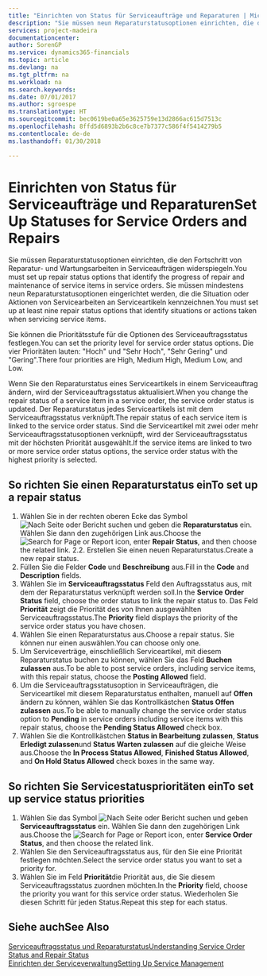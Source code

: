 ```yaml
---
title: "Einrichten von Status für Serviceaufträge und Reparaturen | Microsoft Docs"
description: "Sie müssen neun Reparaturstatusoptionen einrichten, die den Fortschritt von Reparatur- und Wartungsarbeiten in Serviceaufträgen widerspiegeln."
services: project-madeira
documentationcenter: 
author: SorenGP
ms.service: dynamics365-financials
ms.topic: article
ms.devlang: na
ms.tgt_pltfrm: na
ms.workload: na
ms.search.keywords: 
ms.date: 07/01/2017
ms.author: sgroespe
ms.translationtype: HT
ms.sourcegitcommit: bec0619be0a65e3625759e13d2866ac615d7513c
ms.openlocfilehash: 8ffd5d6893b2b6c8ce7b7377c586f4f5414279b5
ms.contentlocale: de-de
ms.lasthandoff: 01/30/2018

---
```

# <a name="set-up-statuses-for-service-orders-and-repairs"></a><span data-ttu-id="e6056-103">Einrichten von Status für Serviceaufträge und Reparaturen</span><span class="sxs-lookup"><span data-stu-id="e6056-103">Set Up Statuses for Service Orders and Repairs</span></span>
<span data-ttu-id="e6056-104">Sie müssen Reparaturstatusoptionen einrichten, die den Fortschritt von Reparatur- und Wartungsarbeiten in Serviceaufträgen widerspiegeln.</span><span class="sxs-lookup"><span data-stu-id="e6056-104">You must set up repair status options that identify the progress of repair and maintenance of service items in service orders.</span></span> <span data-ttu-id="e6056-105">Sie müssen mindestens neun Reparaturstatusoptionen eingerichtet werden, die die Situation oder Aktionen von Servicearbeiten an Serviceartikeln kennzeichnen.</span><span class="sxs-lookup"><span data-stu-id="e6056-105">You must set up at least nine repair status options that identify situations or actions taken when servicing service items.</span></span>  

<span data-ttu-id="e6056-106">Sie können die Prioritätsstufe für die Optionen des Serviceauftragsstatus festlegen.</span><span class="sxs-lookup"><span data-stu-id="e6056-106">You can set the priority level for service order status options.</span></span> <span data-ttu-id="e6056-107">Die vier Prioritäten lauten: "Hoch" und "Sehr Hoch", "Sehr Gering" und "Gering".</span><span class="sxs-lookup"><span data-stu-id="e6056-107">There four priorities are High, Medium High, Medium Low, and Low.</span></span>  
  
<span data-ttu-id="e6056-108">Wenn Sie den Reparaturstatus eines Serviceartikels in einem Serviceauftrag ändern, wird der Serviceauftragsstatus aktualisiert.</span><span class="sxs-lookup"><span data-stu-id="e6056-108">When you change the repair status of a service item in a service order, the service order status is updated.</span></span> <span data-ttu-id="e6056-109">Der Reparaturstatus jedes Serviceartikels ist mit dem Serviceauftragsstatus verknüpft.</span><span class="sxs-lookup"><span data-stu-id="e6056-109">The repair status of each service item is linked to the service order status.</span></span> <span data-ttu-id="e6056-110">Sind die Serviceartikel mit zwei oder mehr Serviceauftragsstatusoptionen verknüpft, wird der Serviceauftragsstatus mit der höchsten Priorität ausgewählt.</span><span class="sxs-lookup"><span data-stu-id="e6056-110">If the service items are linked to two or more service order status options, the service order status with the highest priority is selected.</span></span>  

## <a name="to-set-up-a-repair-status"></a><span data-ttu-id="e6056-111">So richten Sie einen Reparaturstatus ein</span><span class="sxs-lookup"><span data-stu-id="e6056-111">To set up a repair status</span></span>  
1. <span data-ttu-id="e6056-112">Wählen Sie in der rechten oberen Ecke das Symbol ![Nach Seite oder Bericht suchen](media/ui-search/search_small.png "Nach Seite oder Bericht suchen") und geben die **Reparaturstatus** ein. Wählen Sie dann den zugehörigen Link aus.</span><span class="sxs-lookup"><span data-stu-id="e6056-112">Choose the ![Search for Page or Report](media/ui-search/search_small.png "Search for Page or Report icon") icon, enter **Repair Status**, and then choose the related link.</span></span> <span data-ttu-id="e6056-113">2.</span><span class="sxs-lookup"><span data-stu-id="e6056-113">2.</span></span> <span data-ttu-id="e6056-114">Erstellen Sie einen neuen Reparaturstatus.</span><span class="sxs-lookup"><span data-stu-id="e6056-114">Create a new repair status.</span></span>  
3. <span data-ttu-id="e6056-115">Füllen Sie die Felder **Code** und **Beschreibung** aus.</span><span class="sxs-lookup"><span data-stu-id="e6056-115">Fill in the **Code** and **Description** fields.</span></span>  
4. <span data-ttu-id="e6056-116">Wählen Sie im **Serviceauftragsstatus** Feld den Auftragsstatus aus, mit dem der Reparaturstatus verknüpft werden soll.</span><span class="sxs-lookup"><span data-stu-id="e6056-116">In the **Service Order Status** field, choose the order status to link the repair status to.</span></span> <span data-ttu-id="e6056-117">Das Feld **Priorität** zeigt die Priorität des von Ihnen ausgewählten Serviceauftragsstatus.</span><span class="sxs-lookup"><span data-stu-id="e6056-117">The **Priority** field displays the priority of the service order status you have chosen.</span></span>  
5. <span data-ttu-id="e6056-118">Wählen Sie einen Reparaturstatus aus.</span><span class="sxs-lookup"><span data-stu-id="e6056-118">Choose a repair status.</span></span> <span data-ttu-id="e6056-119">Sie können nur einen auswählen.</span><span class="sxs-lookup"><span data-stu-id="e6056-119">You can choose only one.</span></span>  
6. <span data-ttu-id="e6056-120">Um Serviceverträge, einschließlich Serviceartikel, mit diesem Reparaturstatus buchen zu können, wählen Sie das Feld **Buchen zulassen** aus.</span><span class="sxs-lookup"><span data-stu-id="e6056-120">To be able to post service orders, including service items, with this repair status, choose the **Posting Allowed** field.</span></span>  
7. <span data-ttu-id="e6056-121">Um die Serviceauftragsstatusoption in Serviceaufträgen, die Serviceartikel mit diesem Reparaturstatus enthalten, manuell auf **Offen** ändern zu können, wählen Sie das Kontrollkästchen **Status Offen zulassen** aus.</span><span class="sxs-lookup"><span data-stu-id="e6056-121">To be able to manually change the service order status option to **Pending** in service orders including service items with this repair status, choose the **Pending Status Allowed** check box.</span></span>  
8. <span data-ttu-id="e6056-122">Wählen Sie die Kontrollkästchen **Status in Bearbeitung zulassen**, **Status Erledigt zulassen**und **Status Warten zulassen** auf die gleiche Weise aus.</span><span class="sxs-lookup"><span data-stu-id="e6056-122">Choose the **In Process Status Allowed**, **Finished Status Allowed**, and **On Hold Status Allowed** check boxes in the same way.</span></span>
  
## <a name="to-set-up-service-status-priorities"></a><span data-ttu-id="e6056-123">So richten Sie Servicestatusprioritäten ein</span><span class="sxs-lookup"><span data-stu-id="e6056-123">To set up service status priorities</span></span>  
1. <span data-ttu-id="e6056-124">Wählen Sie das Symbol ![Nach Seite oder Bericht suchen](media/ui-search/search_small.png "Nach Seite oder Bericht suchen") und geben **Serviceauftragsstatus** ein. Wählen Sie dann den zugehörigen Link aus.</span><span class="sxs-lookup"><span data-stu-id="e6056-124">Choose the ![Search for Page or Report](media/ui-search/search_small.png "Search for Page or Report icon") icon, enter **Service Order Status**, and then choose the related link.</span></span>  
2. <span data-ttu-id="e6056-125">Wählen Sie den Serviceauftragsstatus aus, für den Sie eine Priorität festlegen möchten.</span><span class="sxs-lookup"><span data-stu-id="e6056-125">Select the service order status you want to set a priority for.</span></span>  
3. <span data-ttu-id="e6056-126">Wählen Sie im Feld **Priorität**die Priorität aus, die Sie diesem Serviceauftragsstatus zuordnen möchten.</span><span class="sxs-lookup"><span data-stu-id="e6056-126">In the **Priority** field, choose the priority you want for this service order status.</span></span> <span data-ttu-id="e6056-127">Wiederholen Sie diesen Schritt für jeden Status.</span><span class="sxs-lookup"><span data-stu-id="e6056-127">Repeat this step for each status.</span></span>  
  
## <a name="see-also"></a><span data-ttu-id="e6056-128">Siehe auch</span><span class="sxs-lookup"><span data-stu-id="e6056-128">See Also</span></span>  
[<span data-ttu-id="e6056-129">Serviceauftragsstatus und Reparaturstatus</span><span class="sxs-lookup"><span data-stu-id="e6056-129">Understanding Service Order Status and Repair Status</span></span>]()  
[<span data-ttu-id="e6056-130">Einrichten der Serviceverwaltung</span><span class="sxs-lookup"><span data-stu-id="e6056-130">Setting Up Service Management</span></span>](service-setup-service.md)  

